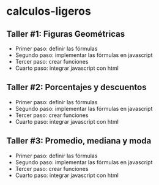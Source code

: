 # calculos-ligeros

## Taller #1: Figuras Geométricas

- Primer paso: definir las fórmulas
- Segundo paso: implementar las fórmulas en javascript
- Tercer paso: crear funciones
- Cuarto paso: integrar javascript con html

## Taller #2: Porcentajes y descuentos

- Primer paso: definir las fórmulas
- Segundo paso: implementar las fórmulas en javascript
- Tercer paso: crear funciones
- Cuarto paso: integrar javascript con html

## Taller #3: Promedio, mediana y moda

- Primer paso: definir las fórmulas
- Segundo paso: implementar las fórmulas en javascript
- Tercer paso: crear funciones
- Cuarto paso: integrar javascript con html